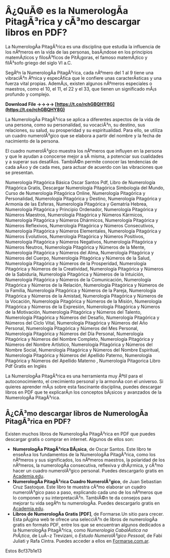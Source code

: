 
 
# Â¿QuÃ© es la NumerologÃ­a PitagÃ³rica y cÃ³mo descargar libros en PDF?
  
La NumerologÃ­a PitagÃ³rica es una disciplina que estudia la influencia de los nÃºmeros en la vida de las personas, basÃ¡ndose en los principios matemÃ¡ticos y filosÃ³ficos de PitÃ¡goras, el famoso matemÃ¡tico y filÃ³sofo griego del siglo VI a.C.
  
SegÃºn la NumerologÃ­a PitagÃ³rica, cada nÃºmero del 1 al 9 tiene una vibraciÃ³n Ãºnica y especÃ­fica que le confiere unas caracterÃ­sticas y una fuerza vital propias. AdemÃ¡s, existen algunos nÃºmeros especiales o maestros, como el 10, el 11, el 22 y el 33, que tienen un significado mÃ¡s profundo y complejo.
 
**Download File ->->->-> [https://t.co/rchGBQHY8G](https://t.co/rchGBQHY8G)**


  
La NumerologÃ­a PitagÃ³rica se aplica a diferentes aspectos de la vida de una persona, como su personalidad, su vocaciÃ³n, su destino, sus relaciones, su salud, su prosperidad y su espiritualidad. Para ello, se utiliza un cuadro numerolÃ³gico que se elabora a partir del nombre y la fecha de nacimiento de la persona.
  
El cuadro numerolÃ³gico muestra los nÃºmeros que influyen en la persona y que le ayudan a conocerse mejor a sÃ­ misma, a potenciar sus cualidades y a superar sus desafÃ­os. TambiÃ©n permite conocer las tendencias de cada aÃ±o y de cada mes, para actuar de acuerdo con las vibraciones que se presentan.
 
Numerología Pitagórica Básica Oscar Santos Pdf,  Libro de Numerología Pitagórica Gratis,  Descargar Numerología Pitagórica Simbología del Mundo,  Curso de Numerología Pitagórica Online,  Numerología Pitagórica y Personalidad,  Numerología Pitagórica y Destino,  Numerología Pitagórica y Armonía de las Esferas,  Numerología Pitagórica y Gematría Hebrea,  Numerología Pitagórica y Principio Ordenador,  Numerología Pitagórica y Números Maestros,  Numerología Pitagórica y Números Kármicos,  Numerología Pitagórica y Números Dhármicos,  Numerología Pitagórica y Números Reflexivos,  Numerología Pitagórica y Números Consecutivos,  Numerología Pitagórica y Números Elementales,  Numerología Pitagórica y Números Evolutivos,  Numerología Pitagórica y Números Positivos,  Numerología Pitagórica y Números Negativos,  Numerología Pitagórica y Números Neutros,  Numerología Pitagórica y Números de la Mente,  Numerología Pitagórica y Números del Alma,  Numerología Pitagórica y Números del Cuerpo,  Numerología Pitagórica y Números de la Salud,  Numerología Pitagórica y Números de la Prosperidad,  Numerología Pitagórica y Números de la Creatividad,  Numerología Pitagórica y Números de la Sabiduría,  Numerología Pitagórica y Números de la Intuición,  Numerología Pitagórica y Números de la Comunicación,  Numerología Pitagórica y Números de la Relación,  Numerología Pitagórica y Números de la Familia,  Numerología Pitagórica y Números de la Pareja,  Numerología Pitagórica y Números de la Amistad,  Numerología Pitagórica y Números de la Vocación,  Numerología Pitagórica y Números de la Misión,  Numerología Pitagórica y Números de la Expresión,  Numerología Pitagórica y Números de la Motivación,  Numerología Pitagórica y Números del Talento,  Numerología Pitagórica y Números del Desafío,  Numerología Pitagórica y Números del Ciclo Vital,  Numerología Pitagórica y Números del Año Personal,  Numerología Pitagórica y Números del Mes Personal,  Numerología Pitagórica y Números del Día Personal,  Numerología Pitagórica y Números del Nombre Completo,  Numerología Pitagórica y Números del Nombre Artístico,  Numerología Pitagórica y Números del Nombre Social,  Numerología Pitagórica y Números del Nombre Espiritual,  Numerología Pitagórica y Números del Apellido Paterno,  Numerología Pitagórica y Números del Apellido Materno ,  Numerología Pitagorica Libro Pdf Gratis en Inglés
  
La NumerologÃ­a PitagÃ³rica es una herramienta muy Ãºtil para el autoconocimiento, el crecimiento personal y la armonÃ­a con el universo. Si quieres aprender mÃ¡s sobre esta fascinante disciplina, puedes descargar libros en PDF que te explicarÃ¡n los conceptos bÃ¡sicos y avanzados de la NumerologÃ­a PitagÃ³rica.
  
## Â¿CÃ³mo descargar libros de NumerologÃ­a PitagÃ³rica en PDF?
  
Existen muchos libros de NumerologÃ­a PitagÃ³rica en PDF que puedes descargar gratis o comprar en internet. Algunos de ellos son:
  
- **NumerologÃ­a PitagÃ³rica BÃ¡sica**, de Oscar Santos. Este libro te enseÃ±a los fundamentos de la NumerologÃ­a PitagÃ³rica, como los nÃºmeros y sus significados, los nÃºmeros maestros, la polaridad de los nÃºmeros, la numerologÃ­a consecutiva, reflexiva y dhÃ¡rmica, y cÃ³mo hacer un cuadro numerolÃ³gico personal. Puedes descargarlo gratis en [Academia.edu](https://www.academia.edu/73849094/NUMEROLOG%C3%8DA_PITAG%C3%93RICA_B%C3%81SICA).
- **NumerologÃ­a PitagÃ³rica Cuadro NumerolÃ³gico**, de Juan Sebastian Cruz Sastoque. Este libro te muestra cÃ³mo elaborar un cuadro numerolÃ³gico paso a paso, explicando cada uno de los nÃºmeros que lo componen y su interpretaciÃ³n. TambiÃ©n te da consejos para mejorar tu vida segÃºn tu numerologÃ­a. Puedes descargarlo gratis en [Academia.edu](https://www.academia.edu/44109762/Numerolog%C3%ADa_Pitag%C3%B3rica_Cuadro_Numerol%C3%B3gico).
- **Libros de NumerologÃ­a Gratis [PDF]**, de Formarse.Un sitio para crecer. Esta pÃ¡gina web te ofrece una selecciÃ³n de libros de numerologÃ­a gratis en formato PDF, entre los que se encuentran algunos dedicados a la NumerologÃ­a PitagÃ³rica, como *Numerologia CabalÃ­stica na PrÃ¡tica*, de LuÃ¬z Trevizani, o *Estudo NumerolÃ³gico Pessoal*, de Fabi Juliati y Rafa Cintra. Puedes acceder a ellos en [Formarse.com.ar](https://www.formarse.com.ar/sitio/2020/11/07/libros-de-numerologia-gratis-pdf/).

Estos
 8cf37b1e13
 
